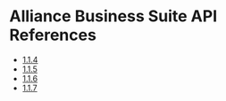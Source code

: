 # Alliance Business Suite API References  



* [1.1.4](https://docs.absuite.net/reference/1.1.4)
* [1.1.5](https://docs.absuite.net/reference/1.1.5)
* [1.1.6](https://docs.absuite.net/reference/1.1.6)
* [1.1.7](https://docs.absuite.net/reference/1.1.7)
